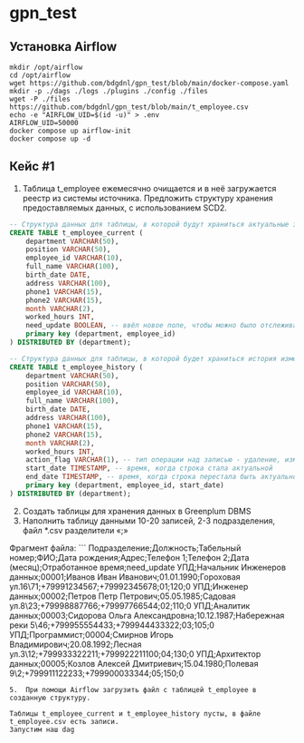 # gpn_test

## Установка Airflow
```shell
mkdir /opt/airflow
cd /opt/airflow
wget https://github.com/bdgdnl/gpn_test/blob/main/docker-compose.yaml
mkdir -p ./dags ./logs ./plugins ./config ./files
wget -P ./files https://github.com/bdgdnl/gpn_test/blob/main/t_employee.csv
echo -e "AIRFLOW_UID=$(id -u)" > .env
AIRFLOW_UID=50000
docker compose up airflow-init
docker compose up -d
```

## Кейс #1
1.	Таблица t_employee ежемесячно очищается и в неё загружается реестр из системы источника. Предложить структуру хранения предоставляемых данных, с использованием SCD2.
```sql
-- Структура данных для таблицы, в которой будут храниться актуальные значения
CREATE TABLE t_employee_current (
    department VARCHAR(50),
    position VARCHAR(50),
    employee_id VARCHAR(10),
    full_name VARCHAR(100),
    birth_date DATE,
    address VARCHAR(100),
    phone1 VARCHAR(15),
    phone2 VARCHAR(15),
    month VARCHAR(2),
    worked_hours INT,
    need_update BOOLEAN, -- ввёл новое поле, чтобы можно было отслеживать строки, в которые внесли изменения
    primary key (department, employee_id)
) DISTRIBUTED BY (department);

-- Структура данных для таблицы, в которой будет храниться история изменений
CREATE TABLE t_employee_history (
    department VARCHAR(50),
    position VARCHAR(50),
    employee_id VARCHAR(10),
    full_name VARCHAR(100),
    birth_date DATE,
    address VARCHAR(100),
    phone1 VARCHAR(15),
    phone2 VARCHAR(15),
    month VARCHAR(2),
    worked_hours INT,
    action_flag VARCHAR(1), -- тип операции над записью - удаление, изменение, добавление (D, U, I)
    start_date TIMESTAMP, -- время, когда строка стала актуальной
    end_date TIMESTAMP, -- время, когда строка перестала быть актуальной
    primary key (department, employee_id, start_date)
) DISTRIBUTED BY (department);
```
2.	Создать таблицы для хранения данных в Greenplum DBMS
3.	Наполнить таблицу данными 10-20 записей, 2-3 подразделения, файл *.csv разделители «;»
   
   Фрагмент файла:
  	```
  	Подразделение;Должность;Табельный номер;ФИО;Дата рождения;Адрес;Телефон 1;Телефон 2;Дата (месяц);Отработанное время;need_update
    УПД;Начальник Инженеров данных;00001;Иванов Иван Иванович;01.01.1990;Гороховая ул.16\71;+79991234567;+79992345678;01;120;0
    УПД;Инженер данных;00002;Петров Петр Петрович;05.05.1985;Садовая ул.8\23;+79998887766;+79997766544;02;110;0
    УПД;Аналитик данных;00003;Сидорова Ольга Александровна;10.12.1987;Набережная реки 5\46;+799955554433;+799944433322;03;105;0
    УПД;Программист;00004;Смирнов Игорь Владимирович;20.08.1992;Лесная ул.3\12;+799933322211;+799922211100;04;130;0
    УПД;Архитектор данных;00005;Козлов Алексей Дмитриевич;15.04.1980;Полевая 9\2;+799911122233;+799900033344;05;150;0
   ```
5.	При помощи Airflow загрузить файл с таблицей t_employee в созданную структуру.

Таблицы t_employee_current и t_employee_history пусты, в файле t_employee.csv есть записи.
Запустим наш dag

